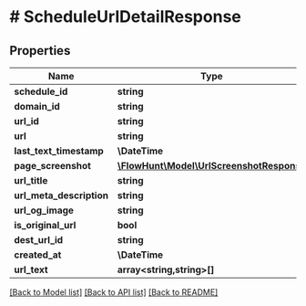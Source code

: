 # # ScheduleUrlDetailResponse

## Properties

Name | Type | Description | Notes
------------ | ------------- | ------------- | -------------
**schedule_id** | **string** |  |
**domain_id** | **string** |  |
**url_id** | **string** |  |
**url** | **string** |  |
**last_text_timestamp** | **\DateTime** |  |
**page_screenshot** | [**\FlowHunt\Model\UrlScreenshotResponse**](UrlScreenshotResponse.md) |  |
**url_title** | **string** |  |
**url_meta_description** | **string** |  |
**url_og_image** | **string** |  |
**is_original_url** | **bool** |  |
**dest_url_id** | **string** |  |
**created_at** | **\DateTime** |  |
**url_text** | **array<string,string>[]** |  |

[[Back to Model list]](../../README.md#models) [[Back to API list]](../../README.md#endpoints) [[Back to README]](../../README.md)
